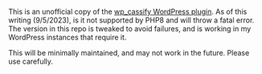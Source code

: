 This is an unofficial copy of the [wp_cassify WordPress plugin](https://wordpress.org/plugins/wp-cassify/).  As of this writing (9/5/2023), is it not supported by PHP8 and will throw a fatal error. The version in this repo is tweaked to avoid failures, and is working in my WordPress instances that require it.

This will be minimally maintained, and may not work in the future. Please use carefully.
